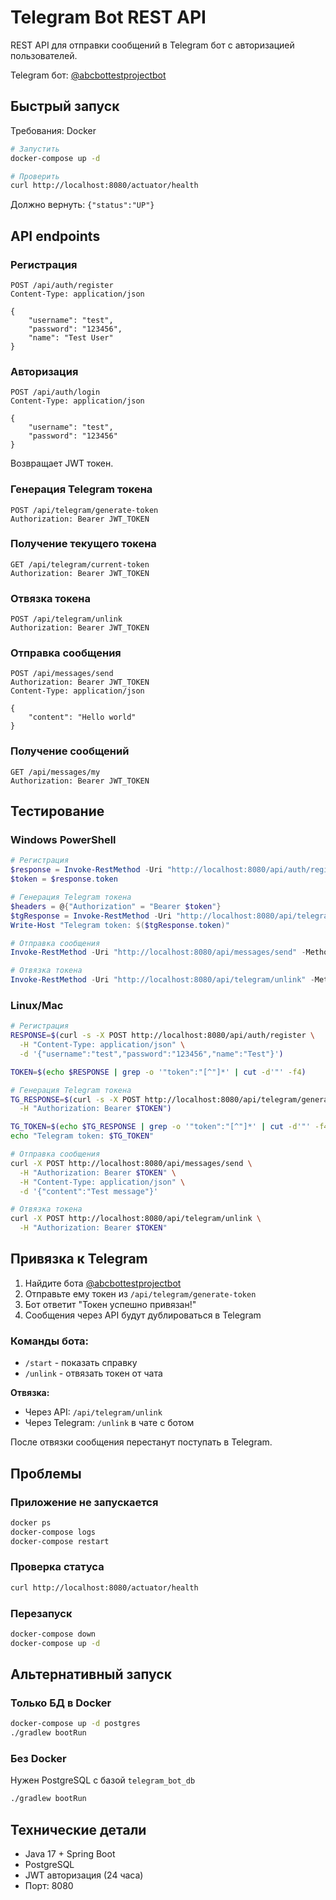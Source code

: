 # Telegram Bot REST API

REST API для отправки сообщений в Telegram бот с авторизацией пользователей.

Telegram бот: [@abcbottestprojectbot](https://t.me/abcbottestprojectbot)

## Быстрый запуск

Требования: Docker

```bash
# Запустить
docker-compose up -d

# Проверить
curl http://localhost:8080/actuator/health
```

Должно вернуть: `{"status":"UP"}`

## API endpoints

### Регистрация
```http
POST /api/auth/register
Content-Type: application/json

{
    "username": "test",
    "password": "123456", 
    "name": "Test User"
}
```

### Авторизация  
```http
POST /api/auth/login
Content-Type: application/json

{
    "username": "test",
    "password": "123456"
}
```

Возвращает JWT токен.

### Генерация Telegram токена
```http
POST /api/telegram/generate-token
Authorization: Bearer JWT_TOKEN
```

### Получение текущего токена
```http
GET /api/telegram/current-token
Authorization: Bearer JWT_TOKEN
```

### Отвязка токена
```http
POST /api/telegram/unlink
Authorization: Bearer JWT_TOKEN
```

### Отправка сообщения
```http
POST /api/messages/send
Authorization: Bearer JWT_TOKEN
Content-Type: application/json

{
    "content": "Hello world"
}
```

### Получение сообщений
```http
GET /api/messages/my
Authorization: Bearer JWT_TOKEN
```

## Тестирование

### Windows PowerShell
```powershell
# Регистрация
$response = Invoke-RestMethod -Uri "http://localhost:8080/api/auth/register" -Method Post -Body '{"username":"test","password":"123456","name":"Test"}' -ContentType "application/json"
$token = $response.token

# Генерация Telegram токена
$headers = @{"Authorization" = "Bearer $token"}
$tgResponse = Invoke-RestMethod -Uri "http://localhost:8080/api/telegram/generate-token" -Method Post -Headers $headers
Write-Host "Telegram token: $($tgResponse.token)"

# Отправка сообщения
Invoke-RestMethod -Uri "http://localhost:8080/api/messages/send" -Method Post -Body '{"content":"Test message"}' -ContentType "application/json" -Headers $headers

# Отвязка токена
Invoke-RestMethod -Uri "http://localhost:8080/api/telegram/unlink" -Method Post -Headers $headers
```

### Linux/Mac
```bash
# Регистрация
RESPONSE=$(curl -s -X POST http://localhost:8080/api/auth/register \
  -H "Content-Type: application/json" \
  -d '{"username":"test","password":"123456","name":"Test"}')

TOKEN=$(echo $RESPONSE | grep -o '"token":"[^"]*' | cut -d'"' -f4)

# Генерация Telegram токена
TG_RESPONSE=$(curl -s -X POST http://localhost:8080/api/telegram/generate-token \
  -H "Authorization: Bearer $TOKEN")

TG_TOKEN=$(echo $TG_RESPONSE | grep -o '"token":"[^"]*' | cut -d'"' -f4)
echo "Telegram token: $TG_TOKEN"

# Отправка сообщения
curl -X POST http://localhost:8080/api/messages/send \
  -H "Authorization: Bearer $TOKEN" \
  -H "Content-Type: application/json" \
  -d '{"content":"Test message"}'

# Отвязка токена
curl -X POST http://localhost:8080/api/telegram/unlink \
  -H "Authorization: Bearer $TOKEN"
```

## Привязка к Telegram

1. Найдите бота [@abcbottestprojectbot](https://t.me/abcbottestprojectbot)
2. Отправьте ему токен из `/api/telegram/generate-token`
3. Бот ответит "Токен успешно привязан!"
4. Сообщения через API будут дублироваться в Telegram

### Команды бота:
- `/start` - показать справку
- `/unlink` - отвязать токен от чата

**Отвязка:** 
- Через API: `/api/telegram/unlink`
- Через Telegram: `/unlink` в чате с ботом

После отвязки сообщения перестанут поступать в Telegram.

## Проблемы

### Приложение не запускается
```bash
docker ps
docker-compose logs
docker-compose restart
```

### Проверка статуса
```bash
curl http://localhost:8080/actuator/health
```

### Перезапуск
```bash
docker-compose down
docker-compose up -d
```

## Альтернативный запуск

### Только БД в Docker
```bash
docker-compose up -d postgres
./gradlew bootRun
```

### Без Docker
Нужен PostgreSQL с базой `telegram_bot_db`
```bash
./gradlew bootRun
```

## Технические детали

- Java 17 + Spring Boot
- PostgreSQL
- JWT авторизация (24 часа)
- Порт: 8080
